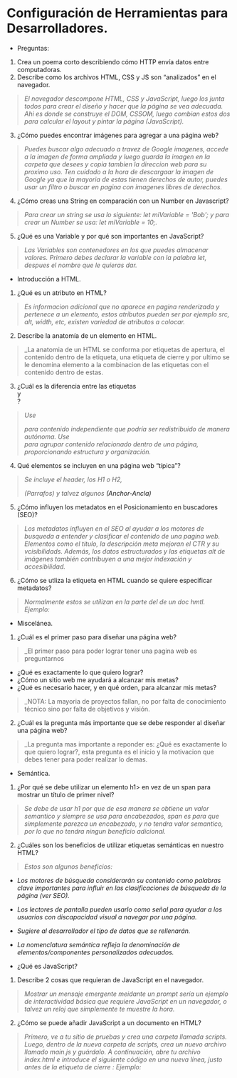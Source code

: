 # Configuración de Herramientas para Desarrolladores.

- Preguntas:
1. Crea un poema corto describiendo cómo HTTP envía datos entre computadoras.
2. Describe como los archivos HTML, CSS y JS son “analizados” en el navegador.
> _El navegador descompone HTML, CSS y JavaScript, luego los junta todos para crear el diseño y hacer que la página se vea adecuada. Ahi es donde se construye el DOM, CSSOM, luego combian estos dos para calcular el layout y pintar la página (JavaScript)._
3. ¿Cómo puedes encontrar imágenes para agregar a una página web?
> _Puedes buscar algo adecuado a travez de Google imagenes, accede a la imagen de forma ampliada y luego guarda la imagen en la carpeta que desees y copia tambien la direccion web para su proximo uso. Ten cuidado a la hora de descargaar la imagen de Google ya que la mayoria de estas tienen derechos de autor, puedes usar un filtro o buscar en pagina con imagenes libres de derechos._
4. ¿Cómo creas una String en comparación con un Number en Javascript?
>_Para crear un string se usa lo siguiente: let miVariable = 'Bob'; y para crear un Number se usa: let miVariable = 10;._
5. ¿Qué es una Variable y por qué son importantes en JavaScript?
>_Las Variables son contenedores en los que puedes almacenar valores. Primero debes declarar la variable con la palabra let, despues el nombre que le quieras dar._ 

- Introducción a HTML.

1. ¿Qué es un atributo en HTML?
>_Es informacion adicional que no aparece en pagina renderizada y pertenece a un elemento, estos atributos pueden ser por ejemplo src, alt, width, etc, existen variedad de atributos a colocar._
2. Describe la anatomía de un elemento en HTML.
>_La anatomia de un HTML se conforma por etiquetas de apertura, el contenido dentro de la etiqueta, una etiqueta de cierre y por ultimo se le denomina elemento a la combinacion de las etiquetas con el contenido dentro de estas.
3. ¿Cuál es la diferencia entre las etiquetas <article> y <section>?
>_Use <article> para contenido independiente que podría ser redistribuido de manera autónoma._
>_Use <section> para agrupar contenido relacionado dentro de una página, proporcionando estructura y organización._
4. Qué elementos se incluyen en una página web “típica”?
>_Se incluye el header, los H1 o H2, <p>(Parrafos) y talvez algunos <a>(Anchor-Ancla)_
5. ¿Cómo influyen los metadatos en el Posicionamiento en buscadores (SEO)?
>_Los metadatos influyen en el SEO al ayudar a los motores de busqueda a entender y clasificar el contenido de una pagina web. Elementos como el titulo, la descripción meta mejoran el CTR y su vcisibilidads. Además, los datos estructurados y las etiquetas alt de imágenes también contribuyen a una mejor indexación y accesibilidad._
6. ¿Cómo se utliza la etiqueta <meta> en HTML cuando se quiere especificar metadatos?
>_Normalmente estos se utilizan en la parte del <head> de un doc hmtl._
>_Ejemplo:_
<head>
    <meta charset="UTF-8">
    <meta name="description" content="Descripción de la página">
    <meta name="keywords" content="palabra1, palabra2">
    <meta name="author" content="Nombre del autor">
</head>


- Miscelánea.

1. ¿Cuál es el primer paso para diseñar una página web?
>_El primer paso para poder lograr tener una pagina web es preguntarnos 
- ¿Qué es exactamente lo que quiero lograr?
- ¿Cómo un sitio web me ayudará a alcanzar mis metas?
- ¿Qué es necesario hacer, y en qué orden, para alcanzar mis metas?
>_NOTA: La mayoria de proyectos fallan, no por falta de conocimiento técnico sino por falta de objetivos y visión.
2. ¿Cuál es la pregunta más importante que se debe responder al diseñar una página web?
>_La pregunta mas importante a reponder es: ¿Qué es exactamente lo que quiero lograr?, esta pregunta es el inicio y la motivacion que debes tener para poder realizar lo demas.

- Semántica.

1. ¿Por qué se debe utilizar un elemento h1> en vez de un span para mostrar un título de primer nivel?
>_Se debe de usar h1 por que de esa manera se obtiene un valor semantico y siempre se usa para encabezados, span es para que simplemente parezca un encabezado, y no tendra valor semantico, por lo que no tendra ningun beneficio adicional._
2. ¿Cuáles son los beneficios de utilizar etiquetas semánticas en nuestro HTML?
>_Estos son algunos beneficios:_
- _Los motores de búsqueda considerarán su contenido como palabras clave importantes para influir en las clasificaciones de búsqueda de la página (ver SEO)._
- _Los lectores de pantalla pueden usarlo como señal para ayudar a los usuarios con discapacidad visual a navegar por una página._
- _Sugiere al desarrollador el tipo de datos que se rellenarán._
- _La nomenclatura semántica refleja la denominación de elementos/componentes personalizados adecuados._

- ¿Qué es JavaScript?

1. Describe 2 cosas que requieran de JavaScript en el navegador.
>_Mostrar un mensaje emergente meidante un prompt sería un ejemplo de interactividad básica que requiere JavaScript en un navegador, o talvez un reloj que simplemente te muestre la hora._
2. ¿Cómo se puede añadir JavaScript a un documento en HTML?
>_Primero, ve a tu sitio de pruebas y crea una carpeta llamada scripts. Luego, dentro de la nueva carpeta de scripts, crea un nuevo archivo llamado main.js y guárdalo._
_A continuación, abre tu archivo index.html e introduce el siguiente código en una nueva línea, justo antes de la etiqueta de cierre </body>:_
_Ejemplo: <script src="scripts/main.js"></script>_
